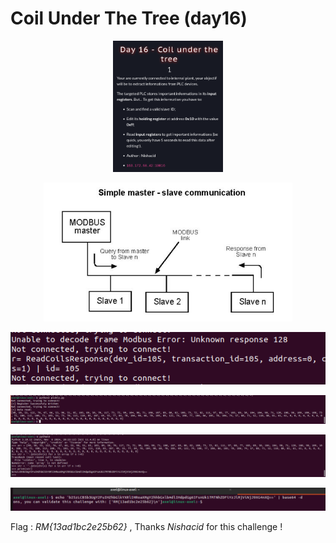 # Coil Under The Tree (day16)

<p align="center"><img src="Screenshots/S1.png" alt="Desc" style="width:35%"></p>

<p align="center"><img src="Screenshots/S2.png" alt="Desc"></p>

<p align="center"><img src="Screenshots/S3.png" alt="Desc"></p>

<p align="center"><img src="Screenshots/S4.png" alt="Desc"></p>

<p align="center"><img src="Screenshots/S5.png" alt="Desc"></p>

<p align="center"><img src="Screenshots/S6.png" alt="Desc"></p>

Flag : _RM{13ad1bc2e25b62}_ , Thanks _Nishacid_ for this challenge ! 
